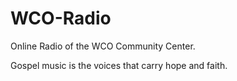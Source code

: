 # WCO-Radio
Online Radio of the WCO Community Center. 

Gospel music is the voices that carry hope and faith.
